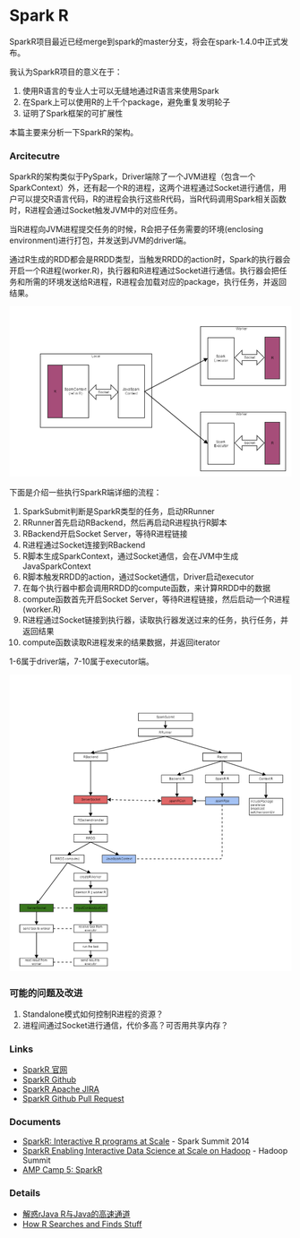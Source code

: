# Spark R
SparkR项目最近已经merge到spark的master分支，将会在spark-1.4.0中正式发布。

我认为SparkR项目的意义在于：

1. 使用R语言的专业人士可以无缝地通过R语言来使用Spark
2. 在Spark上可以使用R的上千个package，避免重复发明轮子
3. 证明了Spark框架的可扩展性

本篇主要来分析一下SparkR的架构。


### Arcitecutre
SparkR的架构类似于PySpark，Driver端除了一个JVM进程（包含一个SparkContext）外，还有起一个R的进程，这两个进程通过Socket进行通信，用户可以提交R语言代码，R的进程会执行这些R代码，当R代码调用Spark相关函数时，R进程会通过Socket触发JVM中的对应任务。

当R进程向JVM进程提交任务的时候，R会把子任务需要的环境(enclosing environment)进行打包，并发送到JVM的driver端。

通过R生成的RDD都会是RRDD类型，当触发RRDD的action时，Spark的执行器会开启一个R进程(worker.R)，执行器和R进程通过Socket进行通信。执行器会把任务和所需的环境发送给R进程，R进程会加载对应的package，执行任务，并返回结果。

<img src="/images/spark_r_dataflow.png" width="800px">


下面是介绍一些执行SparkR端详细的流程：

1. SparkSubmit判断是SparkR类型的任务，启动RRunner
2. RRunner首先启动RBackend，然后再启动R进程执行R脚本
3. RBackend开启Socket Server，等待R进程链接
4. R进程通过Socket连接到RBackend
5. R脚本生成SparkContext，通过Socket通信，会在JVM中生成JavaSparkContext
6. R脚本触发RRDD的action，通过Socket通信，Driver启动executor
7. 在每个执行器中都会调用RRDD的compute函数，来计算RRDD中的数据
8. compute函数首先开启Socket Server，等待R进程链接，然后启动一个R进程(worker.R)
9. R进程通过Socket链接到执行器，读取执行器发送过来的任务，执行任务，并返回结果
10. compute函数读取R进程发来的结果数据，并返回iterator


1-6属于driver端，7-10属于executor端。

<img src="/images/spark_r_workflow.png" width="800px">


### 可能的问题及改进
1. Standalone模式如何控制R进程的资源？
2. 进程间通过Socket进行通信，代价多高？可否用共享内存？


### Links
- [SparkR 官网](http://amplab-extras.github.io/SparkR-pkg/)
- [SparkR Github](https://github.com/amplab-extras/SparkR-pkg)
- [SparkR Apache JIRA](https://issues.apache.org/jira/browse/SPARK-5654)
- [SparkR Github Pull Request](https://github.com/apache/spark/pull/5096)


### Documents
- [SparkR: Interactive R programs at Scale](http://spark-summit.org/2014/talk/sparkr-interactive-r-programs-at-scale-2) - Spark Summit 2014
- [SparkR Enabling Interactive Data Science at Scale on Hadoop](https://www.youtube.com/watch?v=Y21t3Taw7i8) - Hadoop Summit
- [AMP Camp 5: SparkR](https://www.youtube.com/watch?v=OxVIns6zvlk)


### Details
- [解惑rJava R与Java的高速通道](http://blog.fens.me/r-rjava-java/)
- [How R Searches and Finds Stuff](http://blog.obeautifulcode.com/R/How-R-Searches-And-Finds-Stuff/)

